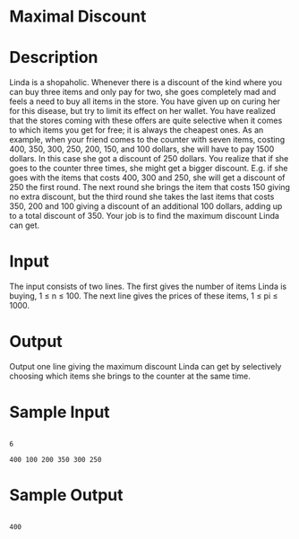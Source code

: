 # Maximal Discount

# Description
Linda is a shopaholic. Whenever there is a discount of the kind where you can buy three items and only pay for two, she goes completely mad and feels a need to buy all items in the store. You have given up on curing her for this disease, but try to limit its effect on her wallet. You have realized that the stores coming with these offers are quite selective when it comes to which items you get for free; it is always the cheapest ones. As an example, when your friend comes to the counter with seven items, costing 400, 350, 300, 250, 200, 150, and 100 dollars, she will have to pay 1500 dollars. In this case she got a discount of 250 dollars. You realize that if she goes to the counter three times, she might get a bigger discount. E.g. if she goes with the items that costs 400, 300 and 250, she will get a discount of 250 the first round. The next round she brings the item that costs 150 giving no extra discount, but the third round she takes the last items that costs 350, 200 and 100 giving a discount of an additional 100 dollars, adding up to a total discount of 350. Your job is to find the maximum discount Linda can get.

# Input

The input consists of two lines. The first gives the number of items Linda is buying, 1 ≤ n ≤ 100. The next line gives the prices of these items, 1 ≤ pi ≤ 1000.

# Output

Output one line giving the maximum discount Linda can get by selectively choosing which items she brings to the counter at the same time.

# Sample Input
```

6

400 100 200 350 300 250
```
# Sample Output
```

400 
```